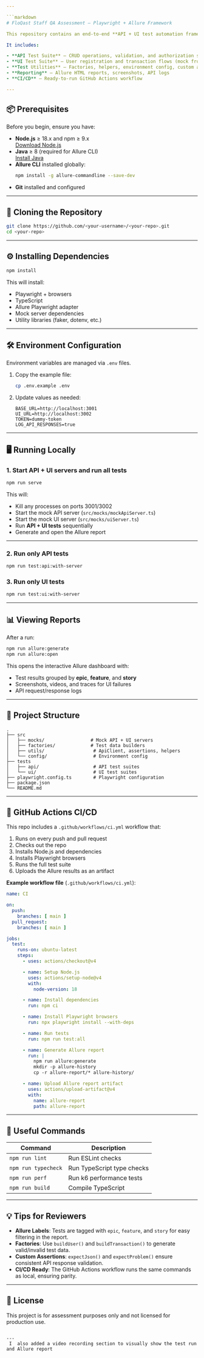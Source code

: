 ```yaml
---

```markdown
# FloQast Staff QA Assessment – Playwright + Allure Framework

This repository contains an end‑to‑end **API + UI test automation framework** built with [Playwright](https://playwright.dev/), [TypeScript](https://www.typescriptlang.org/), and [Allure Reporting](https://docs.qameta.io/allure/).

It includes:

- **API Test Suite** – CRUD operations, validation, and authorization scenarios
- **UI Test Suite** – User registration and transaction flows (mock frontend)
- **Test Utilities** – Factories, helpers, environment config, custom assertions
- **Reporting** – Allure HTML reports, screenshots, API logs
- **CI/CD** – Ready‑to‑run GitHub Actions workflow

---
```


## 📦 Prerequisites

Before you begin, ensure you have:

- **Node.js** ≥ 18.x and npm ≥ 9.x  
  [Download Node.js](https://nodejs.org/en/download/)
- **Java** ≥ 8 (required for Allure CLI)  
  [Install Java](https://adoptopenjdk.net/)
- **Allure CLI** installed globally:
  ```bash
  npm install -g allure-commandline --save-dev
  ```
- **Git** installed and configured

---

## 🚀 Cloning the Repository

```bash
git clone https://github.com/<your-username>/<your-repo>.git
cd <your-repo>
```

---

## ⚙️ Installing Dependencies

```bash
npm install
```

This will install:
- Playwright + browsers
- TypeScript
- Allure Playwright adapter
- Mock server dependencies
- Utility libraries (faker, dotenv, etc.)

---

## 🛠 Environment Configuration

Environment variables are managed via `.env` files.

1. Copy the example file:
   ```bash
   cp .env.example .env
   ```
2. Update values as needed:
   ```env
   BASE_URL=http://localhost:3001
   UI_URL=http://localhost:3002
   TOKEN=dummy-token
   LOG_API_RESPONSES=true
   ```

---

## 🖥 Running Locally

### 1. Start API + UI servers and run all tests
```bash
npm run serve
```
This will:
- Kill any processes on ports 3001/3002
- Start the mock API server (`src/mocks/mockApiServer.ts`)
- Start the mock UI server (`src/mocks/uiServer.ts`)
- Run **API + UI tests** sequentially
- Generate and open the Allure report

---

### 2. Run only API tests
```bash
npm run test:api:with-server
```

### 3. Run only UI tests
```bash
npm run test:ui:with-server
```

---

## 📊 Viewing Reports

After a run:
```bash
npm run allure:generate
npm run allure:open
```
This opens the interactive Allure dashboard with:
- Test results grouped by **epic**, **feature**, and **story**
- Screenshots, videos, and traces for UI failures
- API request/response logs

---

## 🧪 Project Structure

```
.
├── src
│   ├── mocks/                 # Mock API + UI servers
│   ├── factories/             # Test data builders
│   ├── utils/                  # ApiClient, assertions, helpers
│   └── config/                 # Environment config
├── tests
│   ├── api/                    # API test suites
│   └── ui/                     # UI test suites
├── playwright.config.ts        # Playwright configuration
├── package.json
└── README.md
```

---

## 🔄 GitHub Actions CI/CD

This repo includes a `.github/workflows/ci.yml` workflow that:

1. Runs on every push and pull request
2. Checks out the repo
3. Installs Node.js and dependencies
4. Installs Playwright browsers
5. Runs the full test suite
6. Uploads the Allure results as an artifact

**Example workflow file** (`.github/workflows/ci.yml`):

```yaml
name: CI

on:
  push:
    branches: [ main ]
  pull_request:
    branches: [ main ]

jobs:
  test:
    runs-on: ubuntu-latest
    steps:
      - uses: actions/checkout@v4

      - name: Setup Node.js
        uses: actions/setup-node@v4
        with:
          node-version: 18

      - name: Install dependencies
        run: npm ci

      - name: Install Playwright browsers
        run: npx playwright install --with-deps

      - name: Run tests
        run: npm run test:all

      - name: Generate Allure report
        run: |
          npm run allure:generate
          mkdir -p allure-history
          cp -r allure-report/* allure-history/

      - name: Upload Allure report artifact
        uses: actions/upload-artifact@v4
        with:
          name: allure-report
          path: allure-report
```

---

## 🧹 Useful Commands

| Command | Description |
|---------|-------------|
| `npm run lint` | Run ESLint checks |
| `npm run typecheck` | Run TypeScript type checks |
| `npm run perf` | Run k6 performance tests |
| `npm run build` | Compile TypeScript |

---

## 💡 Tips for Reviewers

- **Allure Labels**: Tests are tagged with `epic`, `feature`, and `story` for easy filtering in the report.
- **Factories**: Use `buildUser()` and `buildTransaction()` to generate valid/invalid test data.
- **Custom Assertions**: `expectJson()` and `expectProblem()` ensure consistent API response validation.
- **CI/CD Ready**: The GitHub Actions workflow runs the same commands as local, ensuring parity.

---

## 📄 License

This project is for assessment purposes only and not licensed for production use.
```

---
 I  also added a video recording section to visually show the test run and Allure report 
